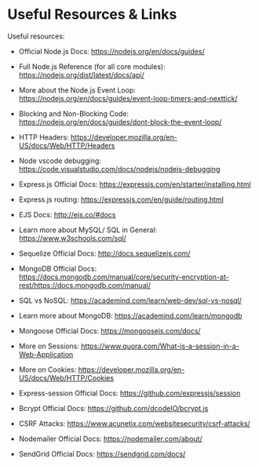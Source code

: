 # Useful Resources & Links
Useful resources:

- Official Node.js Docs: https://nodejs.org/en/docs/guides/

- Full Node.js Reference (for all core modules): https://nodejs.org/dist/latest/docs/api/

- More about the Node.js Event Loop: https://nodejs.org/en/docs/guides/event-loop-timers-and-nexttick/

- Blocking and Non-Blocking Code: https://nodejs.org/en/docs/guides/dont-block-the-event-loop/

- HTTP Headers: https://developer.mozilla.org/en-US/docs/Web/HTTP/Headers

- Node vscode debugging: https://code.visualstudio.com/docs/nodejs/nodejs-debugging

- Express.js Official Docs: https://expressjs.com/en/starter/installing.html

- Express.js routing: https://expressjs.com/en/guide/routing.html

- EJS Docs: http://ejs.co/#docs

- Learn more about MySQL/ SQL in General: https://www.w3schools.com/sql/

- Sequelize Official Docs: http://docs.sequelizejs.com/

- MongoDB Official Docs: https://docs.mongodb.com/manual/core/security-encryption-at-rest/https://docs.mongodb.com/manual/

- SQL vs NoSQL: https://academind.com/learn/web-dev/sql-vs-nosql/

- Learn more about MongoDB: https://academind.com/learn/mongodb

- Mongoose Official Docs: https://mongoosejs.com/docs/

- More on Sessions: https://www.quora.com/What-is-a-session-in-a-Web-Application

- More on Cookies: https://developer.mozilla.org/en-US/docs/Web/HTTP/Cookies

- Express-session Official Docs: https://github.com/expressjs/session

- Bcrypt Official Docs: https://github.com/dcodeIO/bcrypt.js

- CSRF Attacks: https://www.acunetix.com/websitesecurity/csrf-attacks/

- Nodemailer Official Docs: https://nodemailer.com/about/

- SendGrid Official Docs: https://sendgrid.com/docs/
